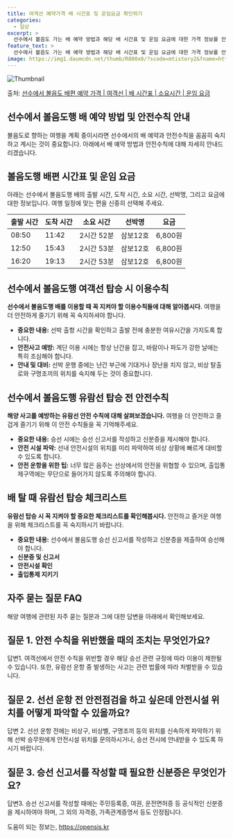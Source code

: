 ```yaml
---
title: 여객선 예약가격 배 시간표 및 운임요금 확인하기
categories:
  - 일상
excerpt: >
  선수에서 볼음도 가는 배 예약 방법과 해당 배 시간표 및 운임 요금에 대한 가격 정보를 안내 드리겠습니다. 안전하고 재밋는 볼음도행 여행을 위해 아래 정보 참고하시기 바랍니다. 볼음도행 배편 예약하기 👈 클릭선수에서 볼음도행 배 시간표출발 시간도착 시간소요 시간선박명요금08:5011:422시간 52분삼보12호6,800원12:5015:432시간 53분삼보12호6,800원16:2019:132시간 53분삼보12호6,800원볼음도행 배편 예약하기 👈 클릭선수에서 볼음도행 여객선 탑승 시 이용수칙선수에서 볼음도행 배를 이용할 때 꼭 지켜야 할 이용수칙들에 대해 알아봅시다. 중요한 내용: 선박 출항 시간을 확인하고 출발 전에 충분한 여유시간을 가지도록 합니다. 안전사고 예방: 계단 이용 시에는 항상 난간을 잡고, ..
feature_text: >
  선수에서 볼음도 가는 배 예약 방법과 해당 배 시간표 및 운임 요금에 대한 가격 정보를 안내 드리겠습니다. 안전하고 재밋는 볼음도행 여행을 위해 아래 정보 참고하시기 바랍니다. 볼음도행 배편 예약하기 👈 클릭선수에서 볼음도행 배 시간표출발 시간도착 시간소요 시간선박명요금08:5011:422시간 52분삼보12호6,800원12:5015:432시간 53분삼보12호6,800원16:2019:132시간 53분삼보12호6,800원볼음도행 배편 예약하기 👈 클릭선수에서 볼음도행 여객선 탑승 시 이용수칙선수에서 볼음도행 배를 이용할 때 꼭 지켜야 할 이용수칙들에 대해 알아봅시다. 중요한 내용: 선박 출항 시간을 확인하고 출발 전에 충분한 여유시간을 가지도록 합니다. 안전사고 예방: 계단 이용 시에는 항상 난간을 잡고, ..
image: https://img1.daumcdn.net/thumb/R800x0/?scode=mtistory2&fname=https%3A%2F%2Fblog.kakaocdn.net%2Fdn%2FwgDyB%2FbtsHCXsZXng%2FXroiSG5ajNu9HMcbkwYjP0%2Fimg.webp
---
```


![Thumbnail](https://img1.daumcdn.net/thumb/R800x0/?scode=mtistory2&fname=https%3A%2F%2Fblog.kakaocdn.net%2Fdn%2FwgDyB%2FbtsHCXsZXng%2FXroiSG5ajNu9HMcbkwYjP0%2Fimg.webp)

<p>출처: <a href="https://opensis.kr/entry/%EC%84%A0%EC%88%98%EC%97%90%EC%84%9C-%EB%B3%BC%EC%9D%8C%EB%8F%84-%EB%B0%B0%ED%8E%B8-%EC%98%88%EC%95%BD-%EA%B0%80%EA%B2%A9-%EC%97%AC%EA%B0%9D%EC%84%A0-%EB%B0%B0-%EC%8B%9C%EA%B0%84%ED%91%9C-%EC%86%8C%EC%9A%94%EC%8B%9C%EA%B0%84-%EC%9A%B4%EC%9E%84-%EC%9A%94%EA%B8%88" rel="dofollow">선수에서 볼음도 배편 예약 가격 | 여객선 | 배 시간표 | 소요시간 | 운임 요금</a> </p>

## 선수에서 볼음도행 배 예약 방법 및 안전수칙 안내

볼음도로 향하는 여행을 계획 중이시라면 선수에서의 배 예약과 안전수칙을 꼼꼼히 숙지하고 계시는 것이 중요합니다. 아래에서 배 예약 방법과
안전수칙에 대해 자세히 안내드리겠습니다.

## 볼음도행 배편 시간표 및 운임 요금

아래는 선수에서 볼음도행 배의 출발 시간, 도착 시간, 소요 시간, 선박명, 그리고 요금에 대한 정보입니다. 여행 일정에 맞는 편을 신중히
선택해 주세요.

**출발 시간** | **도착 시간** | **소요 시간** | **선박명** | **요금**  
---|---|---|---|---  
08:50 | 11:42 | 2시간 52분 | 삼보12호 | 6,800원  
12:50 | 15:43 | 2시간 53분 | 삼보12호 | 6,800원  
16:20 | 19:13 | 2시간 53분 | 삼보12호 | 6,800원  
  
## 선수에서 볼음도행 여객선 탑승 시 이용수칙

**선수에서 볼음도행 배를 이용할 때 꼭 지켜야 할 이용수칙들에 대해 알아봅시다.** 여행을 더 안전하게 즐기기 위해 꼭 숙지하셔야 합니다.

  * **중요한 내용:** 선박 출항 시간을 확인하고 출발 전에 충분한 여유시간을 가지도록 합니다.
  * **안전사고 예방:** 계단 이용 시에는 항상 난간을 잡고, 바람이나 파도가 강한 날에는 특히 조심해야 합니다.
  * **안내 및 대비:** 선박 운행 중에는 난간 부근에 기대거나 장난을 치지 않고, 비상 탈출로와 구명조끼의 위치를 숙지해 두는 것이 중요합니다.

## 선수에서 볼음도행 유람선 탑승 전 안전수칙

**해양 사고를 예방하는 유람선 안전 수칙에 대해 살펴보겠습니다.** 여행을 더 안전하고 즐겁게 즐기기 위해 이 안전 수칙들을 꼭
기억해주세요.

  * **중요한 내용:** 승선 시에는 승선 신고서를 작성하고 신분증을 제시해야 합니다.
  * **안전 시설 파악:** 선내 안전시설의 위치를 미리 파악하여 비상 상황에 빠르게 대비할 수 있도록 합니다.
  * **안전 운항을 위한 팁:** 너무 많은 음주는 선상에서의 안전을 위협할 수 있으며, 출입통제구역에는 무단으로 들어가지 않도록 주의해야 합니다.

## 배 탈 때 유람선 탑승 체크리스트

**유람선 탑승 시 꼭 지켜야 할 중요한 체크리스트를 확인해봅시다.** 안전하고 즐거운 여행을 위해 체크리스트를 꼭 숙지하시기 바랍니다.

  * **중요한 내용:** 선수에서 볼음도행 승선 신고서를 작성하고 신분증을 제출하여 승선해야 합니다.
  * **신분증 및 신고서**
  * **안전시설 확인**
  * **출입통제 지키기**

## 자주 묻는 질문 FAQ

해양 여행에 관련된 자주 묻는 질문과 그에 대한 답변을 아래에서 확인해보세요.

## 질문 1. 안전 수칙을 위반했을 때의 조치는 무엇인가요?

답변1. 여객선에서 안전 수칙을 위반할 경우 해당 승선 관련 규정에 따라 이용이 제한될 수 있습니다. 또한, 유람선 운항 중 발생하는 사고는
관련 법률에 따라 처벌받을 수 있습니다.

## 질문 2. 선선 운항 전 안전점검을 하고 싶은데 안전시설 위치를 어떻게 파악할 수 있을까요?

답변 2. 선선 운항 전에는 비상구, 비상벨, 구명조끼 등의 위치를 신속하게 파악하기 위해 선박 승무원에게 안전시설 위치를 문의하시거나,
승선 전시에 안내받을 수 있도록 하시기 바랍니다.

## 질문 3. 승선 신고서를 작성할 때 필요한 신분증은 무엇인가요?

답변3. 승선 신고서를 작성할 때에는 주민등록증, 여권, 운전면허증 등 공식적인 신분증을 제시하여야 하며, 그 외의 자격증, 가족관계증명서
등도 인정됩니다.



 

도움이 되는 정보는, <a href="https://opensis.kr" rel="dofollow">https://opensis.kr</a>


